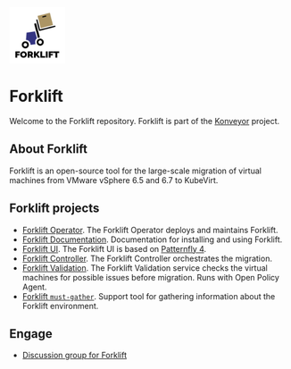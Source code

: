 <img src="img/forklift-logo-lightbg.svg" alt="Logo" width="100" />

# Forklift

Welcome to the Forklift repository. Forklift is part of the [Konveyor](https://www.konveyor.io/) project.

## About Forklift

Forklift is an open-source tool for the large-scale migration of virtual machines from VMware vSphere 6.5 and 6.7 to KubeVirt.

## Forklift projects

* [Forklift Operator](https://github.com/konveyor/forklift-operator). The Forklift Operator deploys and maintains Forklift.
* [Forklift Documentation](https://github.com/konveyor/forklift-documentation). Documentation for installing and using Forklift.
* [Forklift UI](https://github.com/konveyor/forklift-ui). The Forklift UI is based on [Patternfly 4](https://www.patternfly.org/v4/).
* [Forklift Controller](https://github.com/konveyor/forklift-controller). The Forklift Controller orchestrates the migration.
* [Forklift Validation](https://github.com/konveyor/forklift-validation). The Forklift Validation service checks the virtual machines for possible issues before migration. Runs with Open Policy Agent.
* [Forklift `must-gather`](https://github.com/konveyor/forklift-must-gather). Support tool for gathering information about the Forklift environment.

## Engage

* [Discussion group for Forklift](https://groups.google.com/g/forklift-dev)
